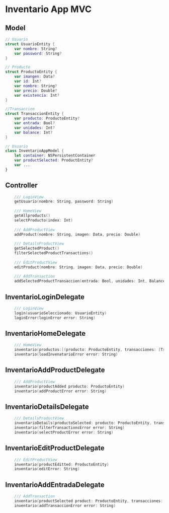 # **Inventario App MVC**
## **Model**

```Swift
// Usuario
struct UsuarioEntity {
    var nombre: String?
    var password: String?
}
```
```Swift
// Producto
struct ProductoEntity {
    var imangen: Data?
    var id: Int?
    var nombre: String?
    var precio: Double?
    var existencia: Int?
}
```
```Swift
//Transaccion
struct TransaccionEntity {
    var producto: ProductoEntity?
    var entrada: Bool?
    var unidades: Int?
    var balance: Int?
}
```

```Swift
// Usuario
class InventarioAppModel {
    let container: NSPersistentContainer
    var productSelected: ProductEntity?
    var ...
}
```



## **Controller**

```Swift
    /// LoginView
    getUsuario(nombre: String, password: String) 
    
    /// HomeView
    getAllproducts()
    selectProducto(index: Int)
    
    /// AddProductView
    addProduct(nombre: String, imagen: Data, precio: Double) 
    
    /// DetailsProductView
    getSelectedProduct()
    filterSelectedProductTransactions()
    
    /// EditProductView
    editProduct(nombre: String, imagen: Data, precio: Double)
    
    /// AddTransaction
    addSelectedProductTransaccion(entrada: Bool, unidades: Int, Balance: Int) 
```

    
    
## **InventarioLoginDelegate**

```Swift
    /// LoginView
    login(usuarioSeleccionado: UsuarioEntity)
    loginError(loginError error: String)
```
## **InventarioHomeDelegate**

```Swift
    /// HomeView
    inventario(productos:[(producto: ProductoEntity, transacciones: [TransaccionEntity])])
    inventario(loadInvenatarioError error: String)
```

## **InventarioAddProductDelegate**

```Swift
    /// AddProductView
    inventario(productAdded producto: ProductoEntity)
    inventario(addProductError error: String)
```


## **InventarioDetailsDelegate**

```Swift
    /// DetailsProductView
    inventarioDetails(productoSelected: producto: ProductoEntity, transacciones: [TransaccionEntity])
    inventario(filterTransactionsError error: String)
    inventario(selectProductError error: String)
```
## **InventarioEditProductDelegate**

```Swift
    /// EditProductView
    inventario(productEditted: ProductoEntity)
    inventario(editError: String)
```

## **InventarioAddEntradaDelegate**

```Swift
    /// AddTransaction
    inventario(productSelected product: ProductoEntity, transacciones: [TransaccionEntity])
    inventario(addTransaccionError error: String)
```
